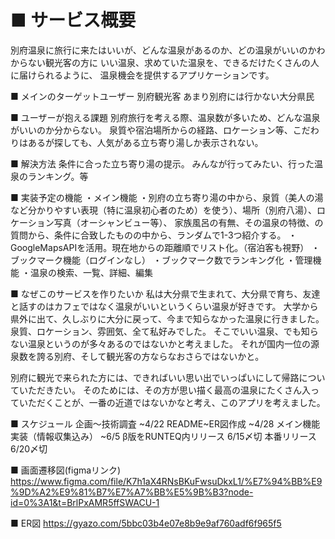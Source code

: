 # ■ サービス概要
別府温泉に旅行に来たはいいが、どんな温泉があるのか、どの温泉がいいのかわからない観光客の方に
いい温泉、求めていた温泉を、できるだけたくさんの人に届けられるように、
温泉機会を提供するアプリケーションです。

■ メインのターゲットユーザー
別府観光客
あまり別府には行かない大分県民

■ ユーザーが抱える課題
別府旅行を考える際、温泉数が多いため、どんな温泉がいいのか分からない。
泉質や宿泊場所からの経路、ロケーション等、こだわりはあるが探しても、人気がある立ち寄り湯しか表示されない。

■ 解決方法
条件に合った立ち寄り湯の提示。
みんなが行ってみたい、行った温泉のランキング。等

■ 実装予定の機能
・メイン機能
  ・別府の立ち寄り湯の中から、泉質（美人の湯など分かりやすい表現（特に温泉初心者のため）を使う）、場所（別府八湯）、ロケーション写真（オーシャンビュー等）、
    家族風呂の有無、その温泉の特徴、の質問から、条件に合致したものの中から、ランダムで1-3つ紹介する。
  ・GoogleMapsAPIを活用。現在地からの距離順でリスト化。（宿泊客も視野）
  ・ブックマーク機能（ログインなし）
  ・ブックマーク数でランキング化
・管理機能
  ・温泉の検索、一覧、詳細、編集

■ なぜこのサービスを作りたいか
私は大分県で生まれて、大分県で育ち、友達と話すのはカフェではなく温泉がいいというくらい温泉が好きです。
大学から県外に出て、久しぶりに大分に戻って、今まで知らなかった温泉に行きました。泉質、ロケーション、雰囲気、全て私好みでした。
そこでいい温泉、でも知らない温泉というのが多々あるのではないかと考えました。
それが国内一位の源泉数を誇る別府、そして観光客の方ならなおさらではないかと。

別府に観光で来られた方には、できればいい思い出でいっぱいにして帰路についていただきたい。
そのためには、その方が思い描く最高の温泉にたくさん入っていただくことが、一番の近道ではないかなと考え、このアプリを考えました。

■ スケジュール
企画〜技術調査 ~4/22
README~ER図作成 ~4/28
メイン機能実装（情報収集込み） ~6/5
β版をRUNTEQ内リリース 6/15〆切
本番リリース 6/20〆切

■ 画面遷移図(figmaリンク)
https://www.figma.com/file/K7h1aX4RNsBKuFwsuDkxL1/%E7%94%BB%E9%9D%A2%E9%81%B7%E7%A7%BB%E5%9B%B3?node-id=0%3A1&t=BrlPxAMR5ffSWACU-1

■ ER図
https://gyazo.com/5bbc03b4e07e8b9e9af760adf6f965f5